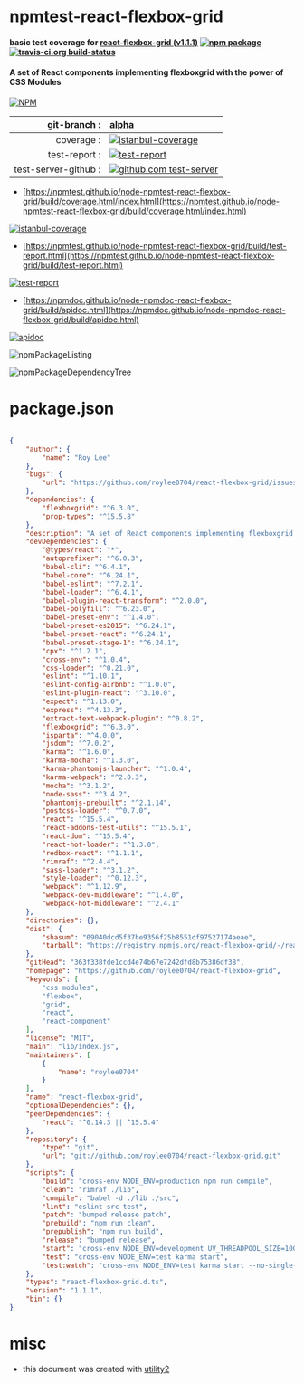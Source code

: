 # npmtest-react-flexbox-grid

#### basic test coverage for  [react-flexbox-grid (v1.1.1)](https://github.com/roylee0704/react-flexbox-grid)  [![npm package](https://img.shields.io/npm/v/npmtest-react-flexbox-grid.svg?style=flat-square)](https://www.npmjs.org/package/npmtest-react-flexbox-grid) [![travis-ci.org build-status](https://api.travis-ci.org/npmtest/node-npmtest-react-flexbox-grid.svg)](https://travis-ci.org/npmtest/node-npmtest-react-flexbox-grid)

#### A set of React components implementing flexboxgrid with the power of CSS Modules

[![NPM](https://nodei.co/npm/react-flexbox-grid.png?downloads=true&downloadRank=true&stars=true)](https://www.npmjs.com/package/react-flexbox-grid)

| git-branch : | [alpha](https://github.com/npmtest/node-npmtest-react-flexbox-grid/tree/alpha)|
|--:|:--|
| coverage : | [![istanbul-coverage](https://npmtest.github.io/node-npmtest-react-flexbox-grid/build/coverage.badge.svg)](https://npmtest.github.io/node-npmtest-react-flexbox-grid/build/coverage.html/index.html)|
| test-report : | [![test-report](https://npmtest.github.io/node-npmtest-react-flexbox-grid/build/test-report.badge.svg)](https://npmtest.github.io/node-npmtest-react-flexbox-grid/build/test-report.html)|
| test-server-github : | [![github.com test-server](https://npmtest.github.io/node-npmtest-react-flexbox-grid/GitHub-Mark-32px.png)](https://npmtest.github.io/node-npmtest-react-flexbox-grid/build/app/index.html) | | build-artifacts : | [![build-artifacts](https://npmtest.github.io/node-npmtest-react-flexbox-grid/glyphicons_144_folder_open.png)](https://github.com/npmtest/node-npmtest-react-flexbox-grid/tree/gh-pages/build)|

- [https://npmtest.github.io/node-npmtest-react-flexbox-grid/build/coverage.html/index.html](https://npmtest.github.io/node-npmtest-react-flexbox-grid/build/coverage.html/index.html)

[![istanbul-coverage](https://npmtest.github.io/node-npmtest-react-flexbox-grid/build/screenCapture.buildCi.browser.%252Ftmp%252Fbuild%252Fcoverage.lib.html.png)](https://npmtest.github.io/node-npmtest-react-flexbox-grid/build/coverage.html/index.html)

- [https://npmtest.github.io/node-npmtest-react-flexbox-grid/build/test-report.html](https://npmtest.github.io/node-npmtest-react-flexbox-grid/build/test-report.html)

[![test-report](https://npmtest.github.io/node-npmtest-react-flexbox-grid/build/screenCapture.buildCi.browser.%252Ftmp%252Fbuild%252Ftest-report.html.png)](https://npmtest.github.io/node-npmtest-react-flexbox-grid/build/test-report.html)

- [https://npmdoc.github.io/node-npmdoc-react-flexbox-grid/build/apidoc.html](https://npmdoc.github.io/node-npmdoc-react-flexbox-grid/build/apidoc.html)

[![apidoc](https://npmdoc.github.io/node-npmdoc-react-flexbox-grid/build/screenCapture.buildCi.browser.%252Ftmp%252Fbuild%252Fapidoc.html.png)](https://npmdoc.github.io/node-npmdoc-react-flexbox-grid/build/apidoc.html)

![npmPackageListing](https://npmtest.github.io/node-npmtest-react-flexbox-grid/build/screenCapture.npmPackageListing.svg)

![npmPackageDependencyTree](https://npmtest.github.io/node-npmtest-react-flexbox-grid/build/screenCapture.npmPackageDependencyTree.svg)



# package.json

```json

{
    "author": {
        "name": "Roy Lee"
    },
    "bugs": {
        "url": "https://github.com/roylee0704/react-flexbox-grid/issues"
    },
    "dependencies": {
        "flexboxgrid": "^6.3.0",
        "prop-types": "^15.5.8"
    },
    "description": "A set of React components implementing flexboxgrid with the power of CSS Modules",
    "devDependencies": {
        "@types/react": "*",
        "autoprefixer": "^6.0.3",
        "babel-cli": "^6.4.1",
        "babel-core": "^6.24.1",
        "babel-eslint": "^7.2.1",
        "babel-loader": "^6.4.1",
        "babel-plugin-react-transform": "^2.0.0",
        "babel-polyfill": "^6.23.0",
        "babel-preset-env": "^1.4.0",
        "babel-preset-es2015": "^6.24.1",
        "babel-preset-react": "^6.24.1",
        "babel-preset-stage-1": "^6.24.1",
        "cpx": "^1.2.1",
        "cross-env": "^1.0.4",
        "css-loader": "^0.21.0",
        "eslint": "^1.10.1",
        "eslint-config-airbnb": "^1.0.0",
        "eslint-plugin-react": "^3.10.0",
        "expect": "^1.13.0",
        "express": "^4.13.3",
        "extract-text-webpack-plugin": "^0.8.2",
        "flexboxgrid": "^6.3.0",
        "isparta": "^4.0.0",
        "jsdom": "^7.0.2",
        "karma": "^1.6.0",
        "karma-mocha": "^1.3.0",
        "karma-phantomjs-launcher": "^1.0.4",
        "karma-webpack": "^2.0.3",
        "mocha": "^3.1.2",
        "node-sass": "^3.4.2",
        "phantomjs-prebuilt": "^2.1.14",
        "postcss-loader": "^0.7.0",
        "react": "^15.5.4",
        "react-addons-test-utils": "^15.5.1",
        "react-dom": "^15.5.4",
        "react-hot-loader": "^1.3.0",
        "redbox-react": "^1.1.1",
        "rimraf": "^2.4.4",
        "sass-loader": "^3.1.2",
        "style-loader": "^0.12.3",
        "webpack": "^1.12.9",
        "webpack-dev-middleware": "^1.4.0",
        "webpack-hot-middleware": "^2.4.1"
    },
    "directories": {},
    "dist": {
        "shasum": "09040dcd5f37be9356f25b8551df97527174aeae",
        "tarball": "https://registry.npmjs.org/react-flexbox-grid/-/react-flexbox-grid-1.1.1.tgz"
    },
    "gitHead": "363f338fde1ccd4e74b67e7242dfd8b75386df38",
    "homepage": "https://github.com/roylee0704/react-flexbox-grid",
    "keywords": [
        "css modules",
        "flexbox",
        "grid",
        "react",
        "react-component"
    ],
    "license": "MIT",
    "main": "lib/index.js",
    "maintainers": [
        {
            "name": "roylee0704"
        }
    ],
    "name": "react-flexbox-grid",
    "optionalDependencies": {},
    "peerDependencies": {
        "react": "^0.14.3 || ^15.5.4"
    },
    "repository": {
        "type": "git",
        "url": "git://github.com/roylee0704/react-flexbox-grid.git"
    },
    "scripts": {
        "build": "cross-env NODE_ENV=production npm run compile",
        "clean": "rimraf ./lib",
        "compile": "babel -d ./lib ./src",
        "lint": "eslint src test",
        "patch": "bumped release patch",
        "prebuild": "npm run clean",
        "prepublish": "npm run build",
        "release": "bumped release",
        "start": "cross-env NODE_ENV=development UV_THREADPOOL_SIZE=100 node ./server",
        "test": "cross-env NODE_ENV=test karma start",
        "test:watch": "cross-env NODE_ENV=test karma start --no-single-run"
    },
    "types": "react-flexbox-grid.d.ts",
    "version": "1.1.1",
    "bin": {}
}
```



# misc
- this document was created with [utility2](https://github.com/kaizhu256/node-utility2)
